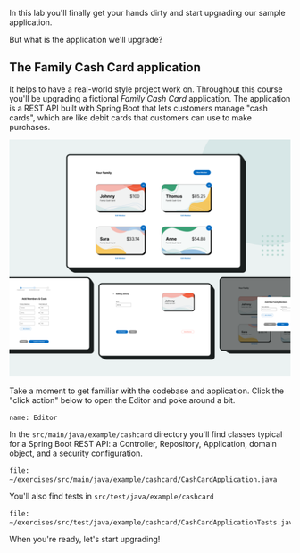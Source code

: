 In this lab you'll finally get your hands dirty and start upgrading our sample application.

But what is the application we'll upgrade?

## The Family Cash Card application

It helps to have a real-world style project work on. Throughout this course you'll be upgrading a fictional _Family Cash Card_ application. The application is a REST API built with Spring Boot that lets customers manage "cash cards", which are like debit cards that customers can use to make purchases.

![Family Cash Card application](https://raw.githubusercontent.com/spring-academy/spring-academy-assets/main/courses/course-spring-brasb-build-a-rest-api/NEWcardUI.png "Family Cash Card application")

Take a moment to get familiar with the codebase and application. Click the "click action" below to open the Editor and poke around a bit.

```dashboard:open-dashboard
name: Editor
```

In the `src/main/java/example/cashcard` directory you'll find classes typical for a Spring Boot REST API: a Controller, Repository, Application, domain object, and a security configuration.

```editor:open-file
file: ~/exercises/src/main/java/example/cashcard/CashCardApplication.java
```

You'll also find tests in `src/test/java/example/cashcard`

```editor:open-file
file: ~/exercises/src/test/java/example/cashcard/CashCardApplicationTests.java
```

When you're ready, let's start upgrading!
